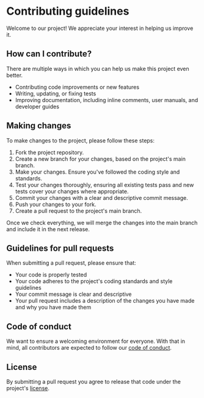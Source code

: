 # Contributing guidelines

Welcome to our project! We appreciate your interest in helping us improve it.

## How can I contribute?

There are multiple ways in which you can help us make this project even better.

- Contributing code improvements or new features
- Writing, updating, or fixing tests
- Improving documentation, including inline comments, user manuals, and developer guides

## Making changes

To make changes to the project, please follow these steps:

1. Fork the project repository.
2. Create a new branch for your changes, based on the project's main branch.
3. Make your changes. Ensure you've followed the coding style and standards.
4. Test your changes thoroughly, ensuring all existing tests pass and new tests cover your changes where appropriate.
5. Commit your changes with a clear and descriptive commit message.
6. Push your changes to your fork.
7. Create a pull request to the project's main branch.

Once we check everything, we will merge the changes into the main branch and include it in the next release.

## Guidelines for pull requests

When submitting a pull request, please ensure that:

- Your code is properly tested
- Your code adheres to the project's coding standards and style guidelines
- Your commit message is clear and descriptive
- Your pull request includes a description of the changes you have made and why you have made them

## Code of conduct

We want to ensure a welcoming environment for everyone. With that in mind, all contributors are expected to follow our [code of conduct](/CODE_OF_CONDUCT.md).

## License

By submitting a pull request you agree to release that code under the project's [license](/LICENSE).

